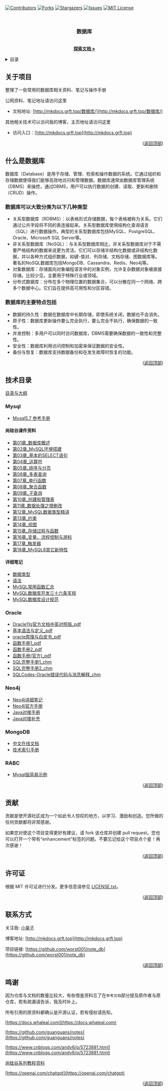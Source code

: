 <a name="readme-top"></a>
<!-- PROJECT SHIELDS -->

[![Contributors][contributors-shield]][contributors-url]
[![Forks][forks-shield]][forks-url]
[![Stargazers][stars-shield]][stars-url]
[![Issues][issues-shield]][issues-url]
[![MIT License][license-shield]][license-url]
<!-- [![LinkedIn][linkedin-shield]][linkedin-url] -->

<!-- PROJECT LOGO -->

<!-- 项目LOGO -->
<br />
<div align="center">
  <!-- <a href="http://mkdocs.grft.top"> -->
  <!--   <img src="https://xiyou-oss.oss-cn-shanghai.aliyuncs.com/mkdocs/logo.png" alt="Logo" width="480" height="270"> -->
  <!-- </a> -->

  <h3 align="center">数据库</h3>

  <p align="center">
    <br />
    <a href="http://mkdocs.grft.top/数据库/"><strong>探索文档 »</strong></a>
    <br />
  </p>
</div>

<!-- 目录 -->
<details>
  <summary>目录</summary>
  <ol>
    <li><a href="#关于项目">关于项目</a></li>
    <li><a href="#什么是数据库">什么是数据库</a></li>
    <li><a href="#技术目录">技术目录</a></li>
    <li><a href="#贡献">贡献</a></li>
    <li><a href="#许可证">许可证</a></li>
    <li><a href="#联系方式">联系方式</a></li>
    <li><a href="#鸣谢">鸣谢</a></li>
  </ol>
</details>


## 关于项目

整理了一些常用的数据库相关资料、笔记与操作手册

公网资料、笔记地址请访问这里 

- 文档地址: [http://mkdocs.grft.top/数据库/](http://mkdocs.grft.top/数据库/)

其他相关技术可以访问我的博客，主页地址请访问这里

- 访问入口：[http://mkdocs.grft.top](http://mkdocs.grft.top)

<p align="right">(<a href="#readme-top">返回顶部</a>)</p>

## 什么是数据库

数据库（Database）是用于存储、管理、检索和操作数据的系统。它通过组织和存储数据使得我们能够高效地访问和管理数据。数据库通常由数据库管理系统（DBMS）来操控，通过DBMS，用户可以执行数据的创建、读取、更新和删除（CRUD）操作。

### 数据库可以大致分类为以下几种类型
+ 关系型数据库（RDBMS）：以表格形式存储数据，每个表格被称为关系。它们通过公共字段将不同的表连接起来。关系型数据库使用结构化查询语言（SQL）进行数据操作。典型的关系型数据库包括MySQL、PostgreSQL、Oracle、Microsoft SQL Server等。
+ 非关系型数据库（NoSQL）：与关系型数据库相比，非关系型数据库对于不需要严格结构的数据来说更为灵活。它们可以存储半结构化数据或非结构化数据，并以各种方式组织数据，如键-值对、列存储、文档存储、图数据库等。著名的NoSQL数据库包括MongoDB、Cassandra、Redis、Neo4j等。
+ 对象数据库：存储面向对象编程语言中的对象实例，允许复杂数据对象被直接存储。比较少见，主要用于特殊行业或领域。
+ 分布式数据库：分布在多个物理位置的数据集合，可以分散在同一个网络、跨多个数据中心。它们旨在提供高可用性和分区容错。

### 数据库的主要特点包括
+ 数据的持久性：数据在数据库中长期存储，即使系统关闭，数据也不会消失。
+ 原子性：数据库更新操作要么完全执行，要么完全不执行，确保数据的一致性。
+ 并发控制：多用户可以同时访问数据库，DBMS需要确保数据的一致性和完整性。
+ 安全性：数据库利用访问控制和加密来保证数据的安全性。
+ 备份与恢复：数据库支持数据备份和在发生故障时恢复的功能。

<p align="right">(<a href="#readme-top">返回顶部</a>)</p>

## 技术目录

[目录与大纲](index.md)

### Mysql

+ [Mysql5.7 参考手册](Mysql/资料/MySQL-5.7_参考手册.pdf)

#### 尚硅谷课件资料

+ [第01章_数据库概述](Mysql/课件/第01章_数据库概述.pdf)
+ [第02章_MySQL环境搭建](Mysql/课件/第02章_MySQL环境搭建.pdf)
+ [第03章_基本的SELECT语句](Mysql/课件/第03章_基本的SELECT语句.pdf)
+ [第04章_运算符](Mysql/课件/第04章_运算符.pdf)
+ [第05章_排序与分页](Mysql/课件/第05章_排序与分页.pdf)
+ [第06章_多表查询](Mysql/课件/第06章_多表查询.pdf)
+ [第07章_单行函数](Mysql/课件/第07章_单行函数.pdf)
+ [第08章_聚合函数](Mysql/课件/第08章_聚合函数.pdf)
+ [第09章_子查询](Mysql/课件/第09章_子查询.pdf)
+ [第10章_创建和管理表](Mysql/课件/第10章_创建和管理表.pdf)
+ [第11章_数据处理之增删改](Mysql/课件/第11章_数据处理之增删改.pdf)
+ [第12章_MySQL数据类型精讲](Mysql/课件/第12章_MySQL数据类型精讲.pdf)
+ [第13章_约束](Mysql/课件/第13章_约束.pdf)
+ [第14章_视图](Mysql/课件/第14章_视图.pdf)
+ [第15章_存储过程与函数](Mysql/课件/第15章_存储过程与函数.pdf)
+ [第16章_变量、流程控制与游标](Mysql/课件/第16章_变量、流程控制与游标.pdf)
+ [第17章_触发器](Mysql/课件/第17章_触发器.pdf)
+ [第18章_MySQL8其它新特性](Mysql/课件/第18章_MySQL8其它新特性.pdf)

#### 详细笔记

+ [数据类型](Mysql/详细笔记/数据类型.md)
+ [语法](Mysql/详细笔记/语法.md)
+ [MySQL常用函数汇总](Mysql/详细笔记/MySQL常用函数汇总.md)
+ [MySQL数据库开发三十六条军规](Mysql/详细笔记/MySQL数据库开发的三十六条军规.md)
+ [MySQL数据库设计规范](Mysql/详细笔记/MySQL数据库设计规范.md)

### Oracle
+ [Oracle11g官方文档中英对照版_pdf](Oracle/pdf/Oracle11g官方文档中英对照版.pdf)
+ [基本语法与定义_pdf](Oracle/pdf/ORACLE九阴真经.pdf)
+ [oracle原理与白皮书_pdf](Oracle/pdf/oracle知识库.pdf)
+ [函数手册1_pdf](Oracle/pdf/oracle函数大全-分类显示.pdf)
+ [函数手册2_pdf](Oracle/pdf/Oracle函数大全.pdf)
+ [函数手册(官方)_pdf](Oracle/pdf/Oracle函数手册.pdf)
+ [SQL完整手册1_chm](Oracle/chm/Ora9iSQL参考手册.chm)
+ [SQL完整手册2_chm](Oracle/chm/SQL语言参考大全.chm)
+ [SQLCodes-Oracle错误代码与消息解释_chm](Oracle/chm/SQLCodes-Oracle错误代码与消息解释.chm)


### Neo4j

+ [Neo4j详细笔记](Neo4j/neo4j.md)
+ [Neo4j官方手册](Neo4j/文档/neo4j-cypher-manual-4.3.pdf)
+ [Java对接手册](Neo4j/文档/neo4j-driver-manual-4.3-java.pdf)
+ [Java对接补充](Neo4j/文档/neo4j-java-reference-4.3.pdf)


### MongoDB

+ [中文在线文档](https://docs.whaleal.com/mongodb-manual-zh/docs/#)
+ [技术索引手册](MongoDB/README.md)


### RABC

+ [Mysql版简易示例](RBAC.md)

<p align="right">(<a href="#readme-top">返回顶部</a>)</p>

<!-- 贡献 -->

## 贡献

贡献是使开源社区成为一个如此令人惊叹的地方，以学习、激励和创造。您所做的任何贡献都将非常感谢。

如果您对使这个项目变得更好有建议，请 fork 该仓库并创建 pull request。您也可以打开一个带有“enhancement”标签的问题。不要忘记给这个项目点个星！再次感谢！

<p align="right">(<a href="#readme-top">返回顶部</a>)</p>


<!-- 许可证 -->
## 许可证

根据 MIT 许可证进行分发。更多信息请参见 [LICENSE.txt](LICENSE)。

<p align="right">(<a href="#readme-top">返回顶部</a>)</p>

<!-- 联系方式 -->
## 联系方式

关注我: [小昊子](https://github.com/worst001)

博客地址: [http://mkdocs.grft.top](http://mkdocs.grft.top)

项目链接: [https://github.com/worst001/note_db](https://github.com/worst001/note_db)

<p align="right">(<a href="#readme-top">返回顶部</a>)</p>

## 鸣谢

因为仓库与文档的数量比较大，有些借鉴资料忘了在`参考文档`部分提及原作者与原仓库，若有疏漏请告诉，我及时补上。

所有引用的原资料都确认是开源认证，若有侵权请告知。

[https://docs.whaleal.com](https://docs.whaleal.com)

[https://github.com/guanguans/notes](https://github.com/guanguans/notes)

[https://www.cnblogs.com/andy6/p/5723881.html](https://www.cnblogs.com/andy6/p/5723881.html)

[尚硅谷系列教程资料](http://www.atguigu.com/opensource.shtml)

[https://openai.com/chatgpt](https://openai.com/chatgpt)

<p align="right">(<a href="#readme-top">返回顶部</a>)</p>

<!-- links -->
[your-project-path]:shaojintian/Best_README_template
[contributors-shield]: https://img.shields.io/github/contributors/worst001/note_db.svg?style=flat-square
[contributors-url]: https://github.com/worst001/note_db/graphs/contributors
[forks-shield]: https://img.shields.io/github/forks/worst001/note_db.svg?style=flat-square
[forks-url]: https://github.com/worst001/note_db/network/members
[stars-shield]: https://img.shields.io/github/stars/worst001/note_db.svg?style=flat-square
[stars-url]: https://github.com/worst001/note_db/stargazers
[issues-shield]: https://img.shields.io/github/issues/worst001/note_db.svg?style=flat-square
[issues-url]: https://img.shields.io/github/issues/worst001/note_db.svg
[license-shield]: https://img.shields.io/github/license/worst001/note_db.svg?style=flat-square
[license-url]: https://github.com/worst001/note_db/blob/main/LICENSE.txt
<!-- [linkedin-shield]: https://img.shields.io/badge/-LinkedIn-black.svg?style=flat-square&logo=linkedin&colorB=555 -->
<!-- [linkedin-url]: https://linkedin.com/in/shaojintian -->
